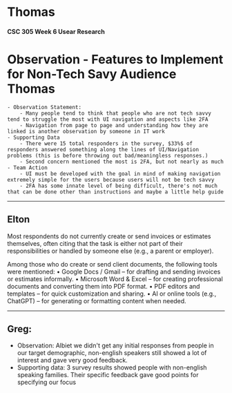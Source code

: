 # Thomas 
#### CSC 305 Week 6 Usear Research

# Observation - Features to Implement for Non-Tech Savy Audience Thomas 
    - Observation Statement:
        - Many people tend to think that people who are not tech savvy tend to struggle the most with UI navigation and aspects like 2FA
        - Navigation from page to page and understanding how they are linked is another observation by someone in IT work 
    - Supporting Data 
        - There were 15 total responders in the survey, $33%$ of responders answered something along the lines of UI/Navigation problems (this is before throwing out bad/meaningless responses.)
        - Second concern mentioned the most is 2FA, but not nearly as much 
    - Team Action 
        - UI must be developed with the goal in mind of making navigation extremely simple for the users because users will not be tech savvy
        - 2FA has some innate level of being difficult, there's not much that can be done other than instructions and maybe a little help guide 
---

## Elton 
Most respondents do not currently create or send invoices or estimates themselves, often citing that the task is either not part of their responsibilities or handled by someone else (e.g., a parent or employer).

Among those who do create or send client documents, the following tools were mentioned:
	•	Google Docs / Gmail – for drafting and sending invoices or estimates informally.
	•	Microsoft Word & Excel – for creating professional documents and converting them into PDF format.
	•	PDF editors and templates – for quick customization and sharing.
	•	AI or online tools (e.g., ChatGPT) – for generating or formatting content when needed.

---
	
## Greg:
- Observation: Albiet we didn't get any initial responses from people in our target demographic, non-english speakers still showed a lot of interest and gave very good feedback.
- Supporting data: 3 survey results showed people with non-english speaking families. Their specific feedback gave good points for specifying our focus
